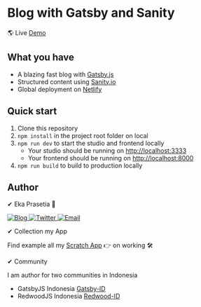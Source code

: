 # Blog with Gatsby and Sanity

🌎 Live [Demo](https://sanity-gatsby-blog-web-zseqtj6f.netlify.app/)

## What you have

- A blazing fast blog with [Gatsby.js](https://gatsbyjs.org)
- Structured content using [Sanity.io](https://www.sanity.io)
- Global deployment on [Netlify](https://netlify.com)

## Quick start

1. Clone this repository
2. `npm install` in the project root folder on local
3. `npm run dev` to start the studio and frontend locally
   - Your studio should be running on [http://localhost:3333](http://localhost:3333)
   - Your frontend should be running on [http://localhost:8000](http://localhost:8000)
4. `npm run build` to build to production locally

## Author
✔ Eka Prasetia 🤵

<a href="https://www.ekaprasetia.com/">
  <img src="https://img.shields.io/badge/Writer-Blog-orange" alt="Blog" />
</a>

<a href="https://twitter.com/dannyeka">
  <img src="https://img.shields.io/badge/Tweet-Twitter-blue" alt="Twitter" />
</a>

<a href="mailto:ekaone3033@gmail.com">
  <img src="https://img.shields.io/badge/Email-ekaone3033@gmail.com-yellow" alt="Email" />
</a>

✔ Collection my App

Find example all my [Scratch App](https://twolevel.net) 👉 on working 🛠

✔ Community

I am author for two communities in Indonesia
- GatsbyJS Indonesia [Gatsby-ID](https://gatsbyjs.id)
- RedwoodJS Indonesia [Redwood-ID](https://redwoodjs.id)

